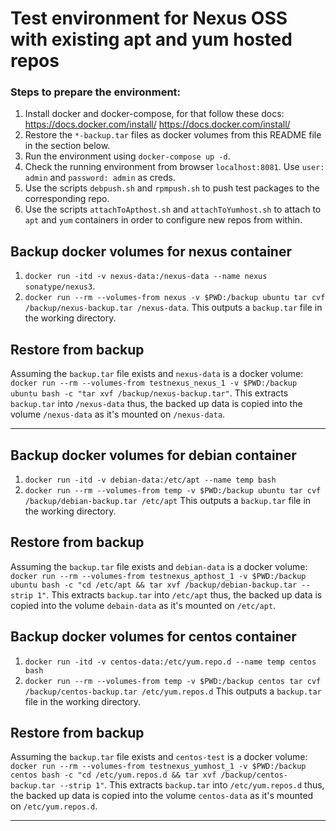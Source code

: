 # Test environment for Nexus OSS with existing apt and yum hosted repos
### Steps to prepare the environment:
1. Install docker and docker-compose, for that follow these docs:
https://docs.docker.com/install/
https://docs.docker.com/install/
2. Restore the `*-backup.tar` files as docker volumes from this README file in the section below.
3. Run the environment using `docker-compose up -d`.
4. Check the running environment from browser `localhost:8081`. Use `user: admin` and `password: admin` as creds.
5. Use the scripts `debpush.sh` and `rpmpush.sh` to push test packages to the corresponding repo.
6. Use the scripts `attachToApthost.sh` and `attachToYumhost.sh` to attach to `apt` and `yum` containers in order to  configure new repos from within. 

## Backup docker volumes for nexus container
1. `docker run -itd -v nexus-data:/nexus-data --name nexus sonatype/nexus3`.
2. `docker run --rm --volumes-from nexus -v $PWD:/backup ubuntu tar cvf /backup/nexus-backup.tar /nexus-data`.
This outputs a `backup.tar` file in the working directory.
## Restore from backup
Assuming the `backup.tar` file exists and `nexus-data` is a docker volume:
`docker run --rm --volumes-from testnexus_nexus_1 -v $PWD:/backup ubuntu bash -c "tar xvf /backup/nexus-backup.tar"`.
This extracts `backup.tar` into `/nexus-data` thus, the backed up data is copied into the volume `/nexus-data` as it's mounted on `/nexus-data`.

-------------------------------------------

## Backup docker volumes for debian container
1. `docker run -itd -v debian-data:/etc/apt --name temp bash`
2. `docker run --rm --volumes-from temp -v $PWD:/backup ubuntu tar cvf /backup/debian-backup.tar /etc/apt`
This outputs a `backup.tar` file in the working directory.
## Restore from backup
Assuming the `backup.tar` file exists and `debian-data` is a docker volume:
`docker run --rm --volumes-from testnexus_apthost_1 -v $PWD:/backup ubuntu bash -c "cd /etc/apt && tar xvf /backup/debian-backup.tar --strip 1"`.
This extracts `backup.tar` into `/etc/apt` thus, the backed up data is copied into the volume `debain-data` as it's mounted on `/etc/apt`.

## Backup docker volumes for centos container
1. `docker run -itd -v centos-data:/etc/yum.repo.d --name temp centos bash`
2. `docker run --rm --volumes-from temp -v $PWD:/backup centos tar cvf /backup/centos-backup.tar /etc/yum.repos.d`
This outputs a `backup.tar` file in the working directory.
## Restore from backup
Assuming the `backup.tar` file exists and `centos-test` is a docker volume:
`docker run --rm --volumes-from testnexus_yumhost_1 -v $PWD:/backup centos bash -c "cd /etc/yum.repos.d && tar xvf /backup/centos-backup.tar --strip 1"`.
This extracts `backup.tar` into `/etc/yum.repos.d` thus, the backed up data is copied into the volume `centos-data` as it's mounted on `/etc/yum.repos.d`.

---------------------------------------------------------------------------------
